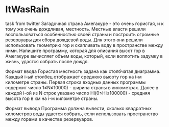 # ItWasRain
task from twitter
Загадочная страна Амегакуре - это очень гористая, и к тому же очень дождливая, местность. Местные власти решили воспользоваться особенностью своей страны и построить огромные резервуары для сбора дождевой воды. Для этого они решили использовать геометрию гор и скапливать воду в пространстве между ними. Напишите программу, которая для описания высот гор в Амегакуре вычисляет объем воды, который, если воплотить задумку в жизнь, удастся собрать после дождя.

Формат ввода
Гористая местность задана как столбчатая диаграмма. Каждый i-ый столбец отображает среднюю высоту гор на i-м километре страны. Первая строка входных данных программы содержит число 
1≤N≤10000) - ширина страны в километрах. Далее в каждой i-ой из N строк указано число Hi(0≤Hi≤100000) - средняя высота гор в км на i-м километре страны.

Формат вывода
Программа должна вывести, сколько квадратных километров воды удастся собрать, если использовать пространство между горами в качестве резервуаров.

